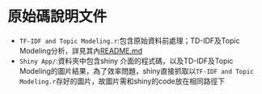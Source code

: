 # 原始碼說明文件

* `TF-IDF and Topic Modeling.r`:包含原始資料前處理；TD-IDF及Topic Modeling分析，詳見其內[README.md](https://github.com/rlads2021/project-amy011872/tree/master/src/TF-IDF%20and%20Topic%20Modeling)
* `Shiny App/`:資料夾中包含shiny 介面的程式碼，以及TD-IDF及Topic Modeling的圖片結果，為了效率問題，shiny直接抓取以`TF-IDF and Topic Modeling.r`存好的圖片，故圖片需和shiny的code放在相同路徑下